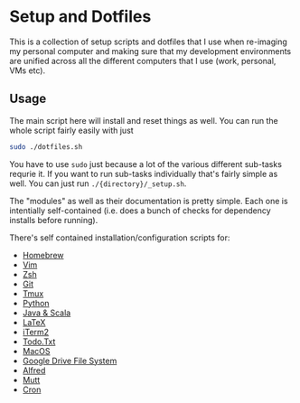 # Setup and Dotfiles

This is a collection of setup scripts and dotfiles that I use when re-imaging my personal computer and making sure that my development environments are unified across all the different computers that I use (work, personal, VMs etc). 

## Usage

The main script here will install and reset things as well. You can run the whole script fairly easily with just 

```bash
sudo ./dotfiles.sh
```

You have to use `sudo` just because a lot of the various different sub-tasks requrie it. If you want to run sub-tasks individually that's fairly simple as well. You can just run `./{directory}/_setup.sh`.

The "modules" as well as their documentation is pretty simple. Each one is intentially self-contained (i.e. does a bunch of checks for dependency installs before running). 

There's self contained installation/configuration scripts for: 
* [Homebrew](./homebrew/_setup.sh)
* [Vim](./vim/_setup.sh)
* [Zsh](./zsh/_setup.sh)
* [Git](./git/_setup.sh)
* [Tmux](./tmux/_setup.sh)
* [Python](./python/_setup.sh)
* [Java & Scala](./jvm/_setup.sh)
* [LaTeX](./latex/_setup.sh)
* [iTerm2](./iterm2/_setup.sh)
* [Todo.Txt](./todo/_setup.sh)
* [MacOS](./macos/_setup.sh)
* [Google Drive File System](./google-drive/_setup.sh)
* [Alfred](./alfred/_setup.sh)
* [Mutt](./mutt/_setup.sh)
* [Cron](./cron/_setup.sh)

